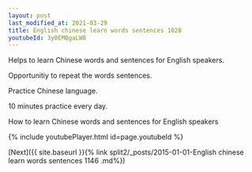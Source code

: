 ```yaml
---
layout: post
last_modified_at: 2021-03-29
title: English chinese learn words sentences 1028 
youtubeId: 3y0EM0gaLW8
---
```

 
 
Helps to learn Chinese words and sentences for English speakers.

Opportunitiy to repeat the words sentences. 

Practice Chinese language. 
 
10 minutes practice every day. 
 
How to learn Chinese words and sentences for English speakers 
 
{% include youtubePlayer.html id=page.youtubeId %}
 
 
[Next]({{ site.baseurl }}{% link  split2/_posts/2015-01-01-English chinese learn words sentences 1146 .md%})
 
